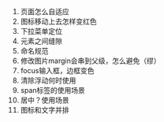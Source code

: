 1. 页面怎么自适应
2. 图标移动上去怎样变红色
3. 下拉菜单定位
4. 元素之间缝隙
5. 命名规范
6. 修改图片margin会串到父级，怎么避免（缪）
7. focus输入框，边框变色
8. 清除浮动何时使用
9. span标签的使用场景
10. 居中？使用场景
11. 图标和文字并排


